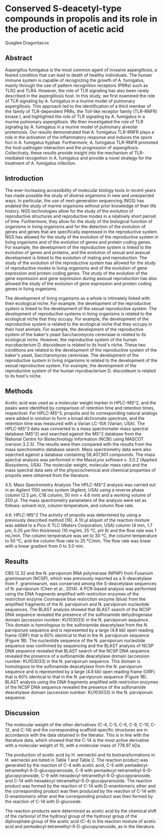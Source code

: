 # Conserved S-deacetyl-type compounds in propolis and its role in the production of acetic acid
Quaglee Dragontacos


## Abstract
Aspergillus fumigatus is the most common agent of invasive aspergillosis, a feared condition that can lead to death of healthy individuals. The human immune system is capable of recognizing the growth of A. fumigatus, mainly through the use of pattern recognition receptors (PRRs) such as TLR2 and TLR4. However, the role of TLR signaling has also been rarely described in the aspergillosis host. In this study, we first examined the role of TLR signaling by A. fumigatus in a murine model of pulmonary aspergillosis. This approach led to the identification of a third member of the family of TLR-dependent PRRs, the Toll-like receptor family (TLR-RNFR) kinase I, and highlighted the role of TLR signaling by A. fumigatus in a murine pulmonary aspergillosis. We then investigated the role of TLR signaling by A. fumigatus in a murine model of pulmonary alveolar proteinosis. Our results demonstrated that A. fumigatus TLR-RNFR plays a role in the activation of the inflammatory response and induces the spore foci in A. fumigatus hyphae. Furthermore, A. fumigatus TLR-RNFR promoted the host-pathogen interaction and the progression of aspergillosis. Collectively, these results provide insight into the mechanism of TLR-mediated recognition in A. fumigatus and provide a novel strategy for the treatment of A. fumigatus infection.


## Introduction
The ever-increasing accessibility of molecular biology tools in recent years has made possible the study of diverse organisms in new and unexpected ways. In particular, the use of next-generation sequencing (NGS) has enabled the study of marine organisms without prior knowledge of their life history. NGS technologies allow for the study of the evolution of reproductive structures and reproductive modes in a relatively short period of time. Furthermore, they allow for the study of the biological function of organisms in living organisms and for the detection of the evolution of genes and genes that are specifically expressed in the reproductive system. NGS has allowed for the study of the evolution of the reproductive system in living organisms and of the evolution of genes and protein coding genes. For example, the development of the reproductive system is linked to the evolution of genes and proteins, and the evolution of sexual and asexual development is linked to the evolution of mating and reproduction. The study of the evolution of the reproductive system has allowed for the study of reproductive modes in living organisms and of the evolution of gene expression and protein coding genes. The study of the evolution of the gene expression and gene expression during asexual reproduction has also allowed the study of the evolution of gene expression and protein coding genes in living organisms.

The development of living organisms as a whole is intimately linked with their ecological niche. For example, the development of the reproductive system is linked to the development of the sexual reproductive system. The development of reproductive systems in living organisms is related to the ecological niche that they occupy. For example, the development of the reproductive system is related to the ecological niche that they occupy in their host animals. For example, the development of the reproductive system of the baker's yeast Saccharomyces cerevisiae is related to its ecological niche. However, the reproductive system of the human mycobacterium D. discoideum is related to its host's niche. These two conditions are related to the development of the reproductive system of the baker's yeast, Saccharomyces cerevisiae. The development of the reproductive system in living organisms is related to the development of the sexual reproductive system. For example, the development of the reproductive system of the human mycobacterium D. discoideum is related to its host's niche.


## Methods
Acetic acid was used as a molecular weight marker in HPLC-MS^2, and the peaks were identified by comparison of retention time and retention times, respectivel. For HPLC-MS^3, propolis and its corresponding natural analogs were added in solution to form a broad dichromate spectrum, and the retention time was measured with a Varian LC-10A (Varian, USA). The HPLC-MS^3 data was converted to a mass spectrometer mass spectral database (MS^2) and searched against the MS^2 database from the National Centre for Biotechnology Information (NCBI) using MASCOT (version 3.2.5). The results were then compared with the results from the mass spectrometric database search. Mass spectrometry data were also searched against a database containing 56,407,901 compounds. The mass spectral analysis was performed in the MassLynx software v. 3.0.2 (Applied Biosystems, USA). The molecular weight, molecular mass ratio and the mass spectral data sets of the physicochemical and chemical properties of propolis were obtained from the literature.

4.5. Mass Spectrometry Analysis
The HPLC-MS^2 analysis was carried out in an Agilent 1100 series system (Agilent, USA) using a reverse phase column (2.5 µm, C18 column, 50 mm × 4.6 mm) and a working volume of 250 µl. The mass spectrometry parameters of the analysis were set as follows: solvent m/z, column temperature, and column flow rate.

4.6. HPLC-MS^2
The activity of propolis was determined by using a previously described method [16]. A 10 µl aliquot of the reaction mixture was added to a Pico-X TLC (Waters Corporation, USA) column (4 mm, 1.7 µm, 0.25 µm film thickness) (10 mg/ml, 25 °C, pH 8) and the flow rate was 1 mL/min. The column temperature was set to 30 °C, the column temperature to 50 °C, and the column flow rate to 25 °C/min. The flow rate was linear with a linear gradient from 0 to 3.0 min.


## Results
CBS 12.32 and the N. parviporum RNA polymerase (NPNP) from Fusarium graminearum (NCSP), which was previously reported as a S-deacetylase from F. graminearum, was conserved among the S-deacetylase sequences of N. parviporum (Chen et al., 2014). A PCR-based analysis was performed using the DNA fragments amplified with restriction enzymes of the restriction enzyme Coomassie blue restriction enzyme (blue) from the amplified fragments of the N. parviporum and N. parviporum nucleotide sequences. The BLAST analysis showed that BLAST search of the NCSP DNA sequence revealed the presence of the sulfonamide dehydrogenase domain (accession number: KU103033) in the N. parviporum sequence. This domain is homologous to the sulfonamide deacetylase from the N. parviporum sequence and is represented by a large (4.8 kb) open reading frame (ORF) that is 60% identical to that in the N. parviporum sequence (Figure 1B). The nucleotide sequence of the N. parviporum nucleotide sequence was confirmed by sequencing and the BLAST analysis of NCSP DNA sequence revealed that BLAST search of the NCSP DNA sequence revealed the presence of a sulfonamide deacetylase domain (accession number: KU103033) in the N. parviporum sequence. This domain is homologous to the sulfonamide deacetylase from the N. parviporum sequence and is represented by a large (4.8 kb) open reading frame (ORF) that is 60% identical to that in the N. parviporum sequence (Figure 1B). BLAST analysis using the DNA fragments amplified with restriction enzymes of the NCSP DNA sequence revealed the presence of the sulfonamide deacetylase domain (accession number: KU103033) in the N. parviporum sequence.


## Discussion

The molecular weight of the other derivatives (C-4, C-5, C-6, C-9, C-10, C-12, and C-14) and the corresponding scaffold-specific structures are in accordance with the data obtained in the literatur. This is in line with the literature data, which showed that the C-14 is the most active derivative with a molecular weight of 10, with a molecular mass of 778.97 kDa.

The production of acetic acid by H. werneckii and its biotransformations in H. werneckii are listed in Table 1 and Table 2. The reaction product was generated by the reaction of C-4 with acetic acid, C-5 with pentadecyl-tetramethyl-ß-D-glucopyranoside, C-8 with pentadecyl-tetramethyl-ß-D-glucopyranoside, C-9 with hexadecyl-tetramethyl-ß-D-glucopyranoside, and C-14 with hexadecyl-tetramethyl-ß-D-glucopyranoside. The reaction product was formed by the reaction of C-14 with D-enantiomeric ether and the corresponding product was then produced by the reaction of C-14 with D-enantiomeric ether and the corresponding product was then formed by the reaction of C-14 with D-glucoside.

The reaction products were determined as acetic acid by the chemical shift of the carbonyl of the hydroxyl group of the hydroxyl group of the diphosphate group of the acetic acid (C-4) in the reaction mixture of acetic acid and pentadecyl-tetramethyl-ß-D-glucopyranoside, as in the literature.
